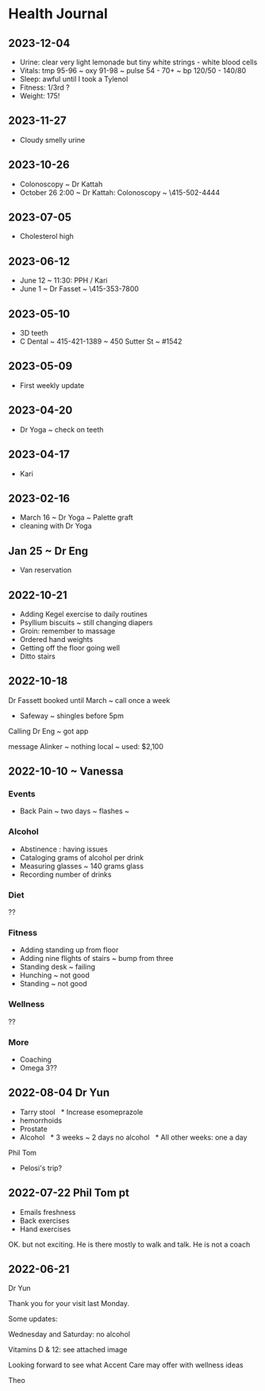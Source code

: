 # Health Journal

## 2023-12-04

* Urine: clear very light lemonade but tiny white strings - white blood cells
* Vitals: tmp 95-96 ~ oxy 91-98 ~ pulse 54 - 70+ ~ bp 120/50 - 140/80
* Sleep: awful until I took a Tylenol
* Fitness: 1/3rd ?
* Weight: 175!


## 2023-11-27

* Cloudy smelly urine

## 2023-10-26

* Colonoscopy ~ Dr Kattah
* October 26 2:00 ~ Dr Kattah: Colonoscopy ~ \\415-502-4444

## 2023-07-05

* Cholesterol high

## 2023-06-12

* June 12 ~ 11:30: PPH / Kari
* June 1 ~ Dr Fasset ~ \\415-353-7800

## 2023-05-10

* 3D teeth
* C Dental ~ 415-421-1389 ~ 450 Sutter St ~ #1542

## 2023-05-09

* First weekly update

## 2023-04-20

* Dr Yoga ~ check on teeth

## 2023-04-17

* Kari

## 2023-02-16

* March 16 ~ Dr Yoga ~ Palette graft
* cleaning with Dr Yoga

## Jan 25 ~ Dr Eng

* Van reservation


## 2022-10-21

* Adding Kegel exercise to daily routines
* Psyllium biscuits ~ still changing diapers
* Groin: remember to massage
* Ordered hand weights
* Getting off the floor going well
* Ditto stairs

## 2022-10-18

Dr Fassett booked until March ~ call once a week

* Safeway ~ shingles before 5pm

Calling Dr Eng ~ got app

message Alinker ~ nothing local ~ used: $2,100

## 2022-10-10 ~ Vanessa

### Events

* Back Pain ~ two days ~ flashes ~

### Alcohol

* Abstinence : having issues
* Cataloging grams of alcohol per drink
* Measuring glasses ~ 140 grams glass
* Recording number of drinks

### Diet

??

### Fitness

* Adding standing up from floor
* Adding nine flights of stairs ~ bump from three
* Standing desk ~ failing
* Hunching ~ not good
* Standing ~ not good

### Wellness

??

### More

* Coaching
* Omega 3??

## 2022-08-04 Dr Yun

* Tarry stool
  * Increase esomeprazole
* hemorrhoids
* Prostate
* Alcohol
  * 3 weeks ~ 2 days no alcohol
  * All other weeks: one a day

Phil Tom
* Pelosi's trip?

## 2022-07-22 Phil Tom pt

* Emails freshness
* Back exercises
* Hand exercises

OK. but not exciting. He is there mostly to walk and talk. He is not a coach

## 2022-06-21

Dr Yun

Thank you for your visit last Monday.

Some updates:

Wednesday and Saturday: no alcohol

Vitamins D & 12: see attached image

Looking forward to see what Accent Care may offer with wellness ideas

Theo

